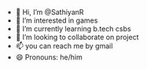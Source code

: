 - 👋 Hi, I’m @SathiyanR
- 👀 I’m interested in games
- 🌱 I’m currently learning b.tech csbs
- 💞️ I’m looking to collaborate on project 
- 📫 you can reach me by gmail
- 😄 Pronouns: he/him
  

<!---
SathiyanR/SathiyanR is a ✨ special ✨ repository because its `README.md` (this file) appears on your GitHub profile.
You can click the Preview link to take a look at your changes.
--->

